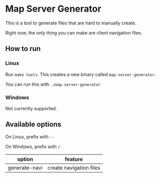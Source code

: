 # Map Server Generator

This is a tool to generate files that are hard to manually create.

Right now, the only thing you can make are client navigation files. 

## How to run
### Linux
Run `make tools`.
This creates a new binary called `map-server-generator`.

You can run this with `./map-server-generator`

### Windows
Not currently supported.

## Available options
On Linux, prefix with `--`

On Windows, prefix with `/`

option | feature
---|---
generate-navi | create navigation files


